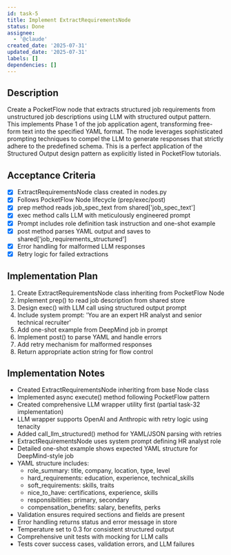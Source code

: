 ```yaml
---
id: task-5
title: Implement ExtractRequirementsNode
status: Done
assignee:
  - '@claude'
created_date: '2025-07-31'
updated_date: '2025-07-31'
labels: []
dependencies: []
---
```


## Description

Create a PocketFlow node that extracts structured job requirements from unstructured job descriptions using LLM with structured output pattern. This implements Phase 1 of the job application agent, transforming free-form text into the specified YAML format. The node leverages sophisticated prompting techniques to compel the LLM to generate responses that strictly adhere to the predefined schema. This is a perfect application of the Structured Output design pattern as explicitly listed in PocketFlow tutorials.

## Acceptance Criteria

- [x] ExtractRequirementsNode class created in nodes.py
- [x] Follows PocketFlow Node lifecycle (prep/exec/post)
- [x] prep method reads job_spec_text from shared['job_spec_text']
- [x] exec method calls LLM with meticulously engineered prompt
- [x] Prompt includes role definition task instruction and one-shot example
- [x] post method parses YAML output and saves to shared['job_requirements_structured']
- [x] Error handling for malformed LLM responses
- [x] Retry logic for failed extractions

## Implementation Plan

1. Create ExtractRequirementsNode class inheriting from PocketFlow Node
2. Implement prep() to read job description from shared store
3. Design exec() with LLM call using structured output prompt
4. Include system prompt: 'You are an expert HR analyst and senior technical recruiter'
5. Add one-shot example from DeepMind job in prompt
6. Implement post() to parse YAML and handle errors
7. Add retry mechanism for malformed responses
8. Return appropriate action string for flow control

## Implementation Notes

- Created ExtractRequirementsNode inheriting from base Node class
- Implemented async execute() method following PocketFlow pattern
- Created comprehensive LLM wrapper utility first (partial task-32 implementation)
- LLM wrapper supports OpenAI and Anthropic with retry logic using tenacity
- Added call_llm_structured() method for YAML/JSON parsing with retries
- ExtractRequirementsNode uses system prompt defining HR analyst role
- Detailed one-shot example shows expected YAML structure for DeepMind-style job
- YAML structure includes:
  - role_summary: title, company, location, type, level
  - hard_requirements: education, experience, technical_skills
  - soft_requirements: skills, traits
  - nice_to_have: certifications, experience, skills  
  - responsibilities: primary, secondary
  - compensation_benefits: salary, benefits, perks
- Validation ensures required sections and fields are present
- Error handling returns status and error message in store
- Temperature set to 0.3 for consistent structured output
- Comprehensive unit tests with mocking for LLM calls
- Tests cover success cases, validation errors, and LLM failures
